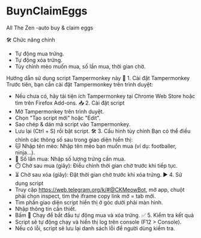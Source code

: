 # BuynClaimEggs
All The Zen -auto buy & claim eggs 

🛠 Chức năng chính
- Tự động mua trứng.
- Tự động xóa trứng.
- Tùy chỉnh mèo muốn mua, số lần mua, thời gian chờ.

Hướng dẫn sử dụng script Tampermonkey này
🚀 1. Cài đặt Tampermonkey
Trước tiên, bạn cần cài đặt Tampermonkey trên trình duyệt:
- Nếu chưa có, hãy tải tiện ích Tampermonkey tại Chrome Web Store hoặc tìm trên Firefox Add-ons.
📥 2. Cài đặt script
- Mở Tampermonkey trên trình duyệt.
- Chọn "Tạo script mới" hoặc "Edit".
- Sao chép & dán mã script vào Tampermonkey.
- Lưu lại (Ctrl + S) rồi bật script.
🛠️ 3. Cấu hình tùy chỉnh
Bạn có thể điều chỉnh các thông số sau trong giao diện hiển thị:
- 🐱 Nhập tên mèo: Nhập tên mèo bạn muốn mua (ví dụ: footballer, ninja…).
- 🔢 Số lần mua: Nhập số lượng trứng cần mua.
- ⏱️ Chờ sau mua (giây): Điều chỉnh thời gian chờ trước khi tiếp tục.
- ⏳ Chờ sau xóa (giây): Đặt thời gian chờ trước khi xóa trứng.
▶️ 4. Sử dụng script
- Truy cập https://web.telegram.org/k/#@CKMeowBot, mở app, chuột phải chọn inspect, tìm thẻ iframe copy link mở = tab mới.
- Tìm phần giao diện script hiển thị ở góc dưới phải màn hình.
- Nhập thông tin cần thiết.
- Bấm 🚀 Chạy để bắt đầu tự động mua và xóa trứng.
✅ 5. Kiểm tra kết quả
- Script sẽ tự động chạy và hiển thị log trên console (F12 > Console).
- Nếu có lỗi, script sẽ lưu lại danh sách lỗi để người dùng kiểm tra.

